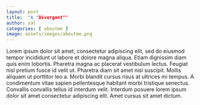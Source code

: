 ```yaml
---
layout: post
title:  "A "Divergent""
author: sal
categories: [ aboutme ]
image: assets/images/aboutme.png
---
```


Lorem ipsum dolor sit amet, consectetur adipiscing elit, sed do eiusmod tempor incididunt ut labore et dolore magna aliqua. Etiam dignissim diam quis enim lobortis. Pharetra magna ac placerat vestibulum lectus. Feugiat nisl pretium fusce id velit ut. Pharetra diam sit amet nisl suscipit. Mollis aliquam ut porttitor leo a. Morbi blandit cursus risus at ultrices mi tempus. A condimentum vitae sapien pellentesque habitant morbi tristique senectus. Convallis convallis tellus id interdum velit. Interdum posuere lorem ipsum dolor sit amet consectetur adipiscing elit. Amet cursus sit amet dictum.
